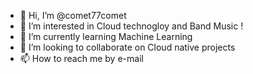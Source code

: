 - 👋 Hi, I’m @comet77comet
- 👀 I’m interested in Cloud technogloy and Band Music !
- 🌱 I’m currently learning Machine Learning 
- 💞️ I’m looking to collaborate on Cloud native projects
- 📫 How to reach me by e-mail

<!---
comet77comet/comet77comet is a ✨ special ✨ repository because its `README.md` (this file) appears on your GitHub profile.
You can click the Preview link to take a look at your changes.
--->

